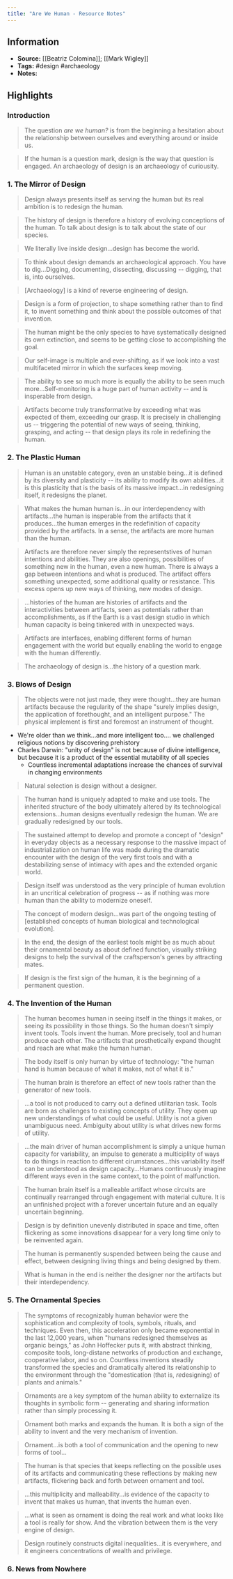 ```yaml
---
title: "Are We Human - Resource Notes"
---
```

## Information
- **Source:** [[Beatriz Colomina]]; [[Mark Wigley]]
- **Tags:** #design #archaeology
- **Notes:** 
## Highlights
### Introduction
> The question *are we human?* is from the beginning a hesitation about the relationship between ourselves and everything around or inside us.

> If the human is a question mark, design is the way that question is engaged. An archaeology of design is an archaeology of curiousity.

### 1. The Mirror of Design

> Design always presents itself as serving the human but its real ambition is to redesign the human. 

> The history of design is therefore a history of evolving conceptions of the human. To talk about design is to talk about the state of our species.

> We literally live inside design...design has become the world.

> To think about design demands an archaeological approach. You have to dig...Digging, documenting, dissecting, discussing -- digging, that is, into ourselves.

> [Archaeology] is a kind of reverse engineering of design.

> Design is a form of projection, to shape something rather than to find it, to invent something and think about the possible outcomes of that invention.

> The human might be the only species to have systematically designed its own extinction, and seems to be getting close to accomplishing the goal.

> Our self-image is multiple and ever-shifting, as if we look into a vast multifaceted mirror in which the surfaces keep moving.

> The ability to see so much more is equally the ability to be seen much more...Self-monitoring is a huge part of human activity -- and is insperable from design.

> Artifacts become truly transformative by exceeding what was expected of them, exceeding our grasp. It is precisely in challenging us -- triggering the potential of new ways of seeing, thinking, grasping, and acting -- that design plays its role in redefining the human.


### 2. The Plastic Human

> Human is an unstable category, even an unstable being...it is defined by its diversity and plasticity -- its ability to modify its own abilities...it is this plasticity that is the basis of its massive impact...in redesigning itself, it redesigns the planet.

> What makes the human human is...in our interdependency with artifacts...the human is insperable from the artifacts that it produces...the human emerges in the redefinition of capacity provided by the artifacts. In a sense, the artifacts are more human than the human.

> Artifacts are therefore never simply the representstives of human intentions and abilities. They are also openings, possibilities of something new in the human, even a new human. There is always a gap between intentions and what is produced. The artifact offers something unexpected, some additional quality or resistance. This excess opens up new ways of thinking, new modes of design.

> ...histories of the human are histories of artifacts and the interactivities between artifacts, seen as potentials rather than accomplishments, as if the Earth is a vast design studio in which human capacity is being tinkered with in unexpected ways.

> Artifacts are interfaces, enabling different forms of human engagement with the world but equally enabling the world to engage with the human differently.

> The archaeology of design is...the history of a question mark.

### 3. Blows of Design
> The objects were not just made, they were thought...they are human artifacts because the regularity of the shape "surely implies design, the application of forethought, and an intelligent purpose." The physical implement is first and foremost an instrument of thought.

+ We're older than we think...and more intelligent too.... we challenged religious notions by discovering  prehistory
+ Charles Darwin: "unity of design" is not because of divine intelligence, but because it is a product of the essential mutability of all species
	+ Countless incremental adaptations increase the chances of survival in changing environments

> Natural selection is design without a designer.

> The human hand is uniquely adapted to make and use tools. The inherited structure of the body ultimately altered by its technological extensions...human designs eventually redesign the human. We are gradually redesigned by our tools.

> The sustained attempt to develop and promote a concept of "design" in everyday objects as a necessary response to the massive impact of industrialization on human life was made during the dramatic encounter with the design of the very first tools and with a destabilizing sense of intimacy with apes and the extended organic world.

> Design itself was understood as the very principle of human evolution in an uncritical celebration of progress -- as if nothing was more human than the ability to modernize oneself.

> The concept of modern design...was part of the ongoing testing of [established concepts of human biological and technological evolution].

> In the end, the design of the earliest tools might be as much about their ornamental beauty as about defined function, visually striking designs to help the survival of the craftsperson's genes by attracting mates.

> If design is the first sign of the human, it is the beginning of a permanent question.

### 4. The Invention of the Human
> The human becomes human in seeing itself in the things it makes, or seeing its possibility in those things. So the human doesn't simply invent tools. Tools invent the human. More precisely, tool and human produce each other. The artifacts that prosthetically expand thought and reach are what make the human human.

> The body itself is only human by virtue of technology: "the human hand is human because of what it makes, not of what it is."

> The human brain is therefore an effect of new tools rather than the generator of new tools.

> ...a tool is not produced to carry out a defined utilitarian task. Tools are born as challenges to existing concepts of utility. They open up new understandings of what could be useful. Utility is not a given unambiguous need. Ambiguity about utility is what drives new forms of utility.

> ...the main driver of human accomplishment is simply a unique human capacity for variability, an impulse to generate a multiciplity of ways to do things in reaction to different cirumstances...this variability itself can be understood as design capacity...Humans continuously imagine different ways even in the same context, to the point of malfunction.

> The human brain itself is a malleable artifact whose circuits are continually rearranged through engagement with material culture. It is an unfinished project with a forever uncertain future and an equally uncertain beginning.

> Design is by definition unevenly distributed in space and time, often flickering as some innovations disappear for a very long time only to be reinvented again.

> The human is permanently suspended between being the cause and effect, between designing living things and being designed by them.

> What is human in the end is neither the designer nor the artifacts but their interdependency.

### 5. The Ornamental Species
> The symptoms of recognizably human behavior were the sophistication and complexity of tools, symbols, rituals, and techniques. Even then, this acceleration only became exponential in the last 12,000 years, when "humans redesigned themselves as organic beings," as John Hoffecker puts it, with abstract thinking, composite tools, long-distane networks of production and exchange, cooperative labor, and so on. Countless inventions steadily transformed the species and dramatically altered its relationship to the environment through the "domestication (that is, *re*designing) of plants and animals."

> Ornaments are a key symptom of the human ability to externalize its thoughts in symbolic form -- generating and sharing information rather than simply processing it.

> Ornament both marks and expands the human. It is both a sign of the ability to invent and the very mechanism of invention.

> Ornament...is both a tool of communication and the opening to new forms of tool...

> The human is that species that keeps reflecting on the possible uses of its artifacts and communicating these reflections by making new artifacts, flickering back and forth between ornament and tool.

> ...this multiplicity and malleability...is evidence of the capacity to invent that makes us human, that invents the human even.

> ...what is seen as ornament is doing the real work and what looks like a tool is really for show. And the vibration between them is the very engine of design.

> Design routinely constructs digital inequalities...it is everywhere, and it engineers concentrations of wealth and privilege.

### 6. News from Nowhere












